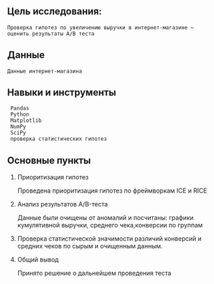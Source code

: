 

## Цель исследования: 
    Проверка гипотез по увеличению выручки в интернет-магазине —
    оценить результаты A/B теста
## Данные
    Данные интернет-магазина 
    	
## Навыки и инструменты
     Pandas	 
     Python
     Matplotlib	 
	 NumPy
     SciPy
     проверка статистических гипотез

## Основные пункты

1. Приоритизация гипотез

    Проведена приоритизация гипотез по фреймворкам ICE и RICE
	
2. Анализ результатов A/B-теста
 
    Данные были очищены от аномалий и посчитаны:
    графики кумулятивной выручки, среднего чека,конверсии по группам	
 
3. Проверка статистической значимости различий конверсий и средних чеков по сырым и очищенным данным.    
	
4. Общий вывод

   Принято решение о дальнейшем проведения теста
